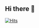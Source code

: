 ## Hi there 👋
[![Hits](https://hits.seeyoufarm.com/api/count/incr/badge.svg?url=https%3A%2F%2Fgithub.com%2Flogicallaw&count_bg=%2379C83D&title_bg=%2340E5B5&icon=&icon_color=%23E7E7E7&title=hits&edge_flat=false)](https://hits.seeyoufarm.com)
